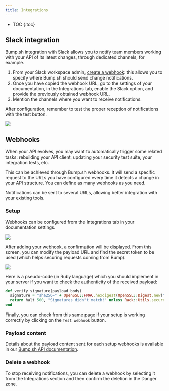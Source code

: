 ```yaml
---
title: Integrations
---
```


- TOC
{:toc}

## Slack integration

Bump.sh integration with Slack allows you to notify team members working with your API of its latest changes, through dedicated channels, for example.

1. From your Slack workspace admin, [create a webhook](https://slack.com/apps/A0F7XDUAZ-incoming-webhooks): this allows you to specify where Bump.sh should send change notifications.
2. Once you have copied the webhook URL, go to the settings of your documentation, in the Integrations tab, enable the Slack option, and provide the previously obtained webhook URL.
3. Mention the channels where you want to receive notifications.

After configuration, remember to test the proper reception of notifications with the test button.

![](/images/help/slack-integration.png)

## Webhooks

When your API evolves, you may want to automatically trigger some related tasks: rebuilding your API client, updating your security test suite, your integration tests, etc.

This can be achieved through Bump.sh webhooks.
It will send a specific request to the URLs you have configured every time it detects a change in your API structure.
You can define as many webhooks as you need.

Notifications can be sent to several URLs, allowing better integration with your existing tools.

### Setup

Webhooks can be configured from the Integrations tab in your documentation settings.

![](/images/help/add-webhook.png)

After adding your webhook, a confirmation will be displayed. From this screen, you can modify the payload URL and find the secret token to be used (which helps securing requests coming from Bump).

![](/images/help/webhook-secret-token.png)

Here is a pseudo-code (in Ruby language) which you should implement in your server if you want to check the authenticity of the received payload:

```ruby
def verify_signature(payload_body)
  signature = "sha256=" + OpenSSL::HMAC.hexdigest(OpenSSL::Digest.new("sha256"), ENV["SECRET_TOKEN"], payload_body)
  return halt 500, "Signatures didn't match!" unless Rack::Utils.secure_compare(signature, request.env["HTTP_X_BUMP_SIGNATURE_256"])
end
```

Finally, you can check from this same page if your setup is working correctly by clicking on the `Test webhook` button.

### Payload content

Details about the payload content sent for each setup webhooks is available in our [Bump.sh API documentation](https://developers.bump.sh/#webhook-documentation-change).

### Delete a webhook

To stop receiving notifications, you can delete a webhook by selecting it from the Integrations section and then confirm the deletion in the Danger zone.